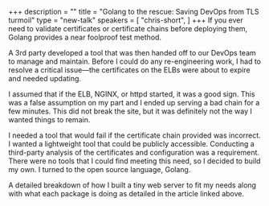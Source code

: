 +++
description = ""
title = "Golang to the rescue: Saving DevOps from TLS turmoil"
type = "new-talk"
speakers = [
        "chris-short",
]
+++
If you ever need to validate certificates or certificate chains before
deploying them, Golang provides a near foolproof test method.

A 3rd party developed a tool that was then handed off to our DevOps team to
manage and maintain. Before I could do any re-engineering work, I had to
resolve a critical issue—the certificates on the ELBs were about to expire and
needed updating.

I assumed that if the ELB, NGINX, or httpd started, it was a good sign. This
was a false assumption on my part and I ended up serving a bad chain for a few
minutes. This did not break the site, but it was definitely not the way I
wanted things to remain.

I needed a tool that would fail if the certificate chain provided was
incorrect. I wanted a lightweight tool that could be publicly accessible.
Conducting a third-party analysis of the certificates and configuration was a
requirement. There were no tools that I could find meeting this need, so I
decided to build my own. I turned to the open source language, Golang.

A detailed breakdown of how I built a tiny web server to fit my needs along
with what each package is doing as detailed in the article linked above.